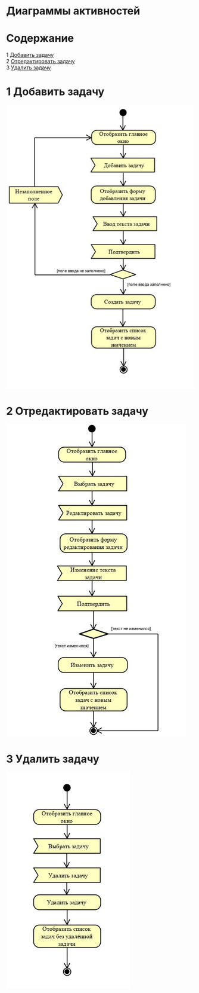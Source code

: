 # Диаграммы активностей


# Содержание
1 [Добавить задачу](#add)  
2 [Отредактировать задачу](#edit)  
3 [Удалить задачу](#remove)

<a name="add"/>

# 1 Добавить задачу
![Добавить задачу](../../../Images/System%20Design/Activity%20Diagram%201.JPG)

<a name="edit"/>

# 2 Отредактировать задачу
![Отредактировать задачу](../../../Images/System%20Design/Activity%20Diagram%202.JPG)

<a name="remove"/>

# 3 Удалить задачу
![Удалить задачу](../../../Images/System%20Design/Activity%20Diagram%203.JPG)